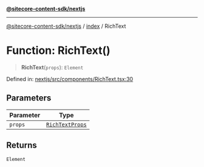[**@sitecore-content-sdk/nextjs**](../../README.md)

***

[@sitecore-content-sdk/nextjs](../../README.md) / [index](../README.md) / RichText

# Function: RichText()

> **RichText**(`props`): `Element`

Defined in: [nextjs/src/components/RichText.tsx:30](https://github.com/Sitecore/xmc-jss-dev/blob/07cd028140c85e97f7ece01b765c9bb0efa691ad/packages/nextjs/src/components/RichText.tsx#L30)

## Parameters

| Parameter | Type |
| ------ | ------ |
| `props` | [`RichTextProps`](../type-aliases/RichTextProps.md) |

## Returns

`Element`
